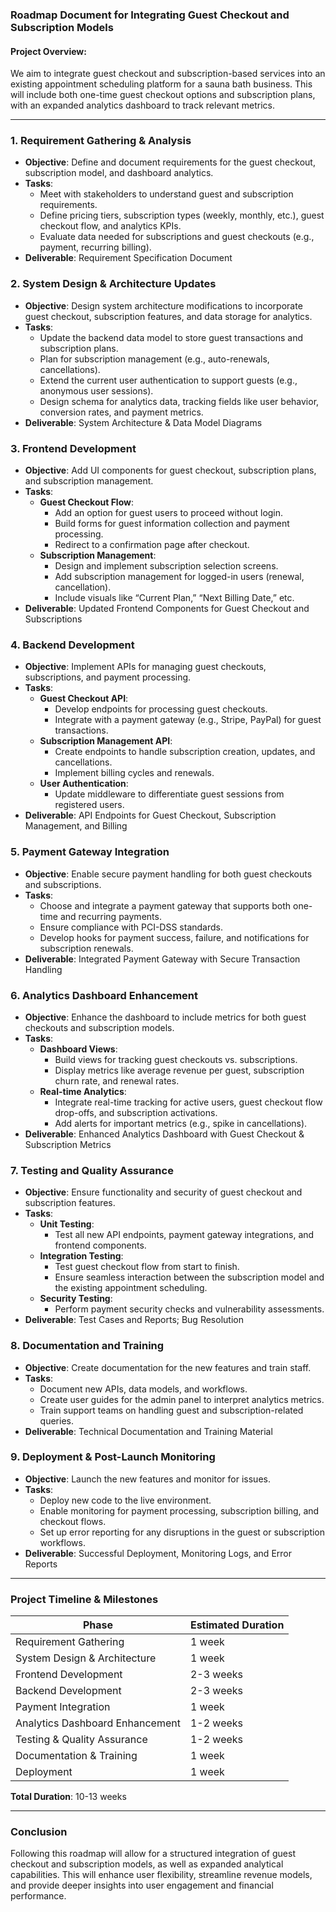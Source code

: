 ### **Roadmap Document for Integrating Guest Checkout and Subscription Models**

#### **Project Overview:**

We aim to integrate guest checkout and subscription-based services into an existing appointment scheduling platform for a sauna bath business. This will include both one-time guest checkout options and subscription plans, with an expanded analytics dashboard to track relevant metrics.

---

### **1. Requirement Gathering & Analysis**

- **Objective**: Define and document requirements for the guest checkout, subscription model, and dashboard analytics.
- **Tasks**:
  - Meet with stakeholders to understand guest and subscription requirements.
  - Define pricing tiers, subscription types (weekly, monthly, etc.), guest checkout flow, and analytics KPIs.
  - Evaluate data needed for subscriptions and guest checkouts (e.g., payment, recurring billing).
- **Deliverable**: Requirement Specification Document

### **2. System Design & Architecture Updates**

- **Objective**: Design system architecture modifications to incorporate guest checkout, subscription features, and data storage for analytics.
- **Tasks**:
  - Update the backend data model to store guest transactions and subscription plans.
  - Plan for subscription management (e.g., auto-renewals, cancellations).
  - Extend the current user authentication to support guests (e.g., anonymous user sessions).
  - Design schema for analytics data, tracking fields like user behavior, conversion rates, and payment metrics.
- **Deliverable**: System Architecture & Data Model Diagrams

### **3. Frontend Development**

- **Objective**: Add UI components for guest checkout, subscription plans, and subscription management.
- **Tasks**:
  - **Guest Checkout Flow**:
    - Add an option for guest users to proceed without login.
    - Build forms for guest information collection and payment processing.
    - Redirect to a confirmation page after checkout.
  - **Subscription Management**:
    - Design and implement subscription selection screens.
    - Add subscription management for logged-in users (renewal, cancellation).
    - Include visuals like “Current Plan,” “Next Billing Date,” etc.
- **Deliverable**: Updated Frontend Components for Guest Checkout and Subscriptions

### **4. Backend Development**

- **Objective**: Implement APIs for managing guest checkouts, subscriptions, and payment processing.
- **Tasks**:
  - **Guest Checkout API**:
    - Develop endpoints for processing guest checkouts.
    - Integrate with a payment gateway (e.g., Stripe, PayPal) for guest transactions.
  - **Subscription Management API**:
    - Create endpoints to handle subscription creation, updates, and cancellations.
    - Implement billing cycles and renewals.
  - **User Authentication**:
    - Update middleware to differentiate guest sessions from registered users.
- **Deliverable**: API Endpoints for Guest Checkout, Subscription Management, and Billing

### **5. Payment Gateway Integration**

- **Objective**: Enable secure payment handling for both guest checkouts and subscriptions.
- **Tasks**:
  - Choose and integrate a payment gateway that supports both one-time and recurring payments.
  - Ensure compliance with PCI-DSS standards.
  - Develop hooks for payment success, failure, and notifications for subscription renewals.
- **Deliverable**: Integrated Payment Gateway with Secure Transaction Handling

### **6. Analytics Dashboard Enhancement**

- **Objective**: Enhance the dashboard to include metrics for both guest checkouts and subscription models.
- **Tasks**:
  - **Dashboard Views**:
    - Build views for tracking guest checkouts vs. subscriptions.
    - Display metrics like average revenue per guest, subscription churn rate, and renewal rates.
  - **Real-time Analytics**:
    - Integrate real-time tracking for active users, guest checkout flow drop-offs, and subscription activations.
    - Add alerts for important metrics (e.g., spike in cancellations).
- **Deliverable**: Enhanced Analytics Dashboard with Guest Checkout & Subscription Metrics

### **7. Testing and Quality Assurance**

- **Objective**: Ensure functionality and security of guest checkout and subscription features.
- **Tasks**:
  - **Unit Testing**:
    - Test all new API endpoints, payment gateway integrations, and frontend components.
  - **Integration Testing**:
    - Test guest checkout flow from start to finish.
    - Ensure seamless interaction between the subscription model and the existing appointment scheduling.
  - **Security Testing**:
    - Perform payment security checks and vulnerability assessments.
- **Deliverable**: Test Cases and Reports; Bug Resolution

### **8. Documentation and Training**

- **Objective**: Create documentation for the new features and train staff.
- **Tasks**:
  - Document new APIs, data models, and workflows.
  - Create user guides for the admin panel to interpret analytics metrics.
  - Train support teams on handling guest and subscription-related queries.
- **Deliverable**: Technical Documentation and Training Material

### **9. Deployment & Post-Launch Monitoring**

- **Objective**: Launch the new features and monitor for issues.
- **Tasks**:
  - Deploy new code to the live environment.
  - Enable monitoring for payment processing, subscription billing, and checkout flows.
  - Set up error reporting for any disruptions in the guest or subscription workflows.
- **Deliverable**: Successful Deployment, Monitoring Logs, and Error Reports

---

### **Project Timeline & Milestones**

| Phase                           | Estimated Duration |
| ------------------------------- | ------------------ |
| Requirement Gathering           | 1 week             |
| System Design & Architecture    | 1 week             |
| Frontend Development            | 2-3 weeks          |
| Backend Development             | 2-3 weeks          |
| Payment Integration             | 1 week             |
| Analytics Dashboard Enhancement | 1-2 weeks          |
| Testing & Quality Assurance     | 1-2 weeks          |
| Documentation & Training        | 1 week             |
| Deployment                      | 1 week             |

**Total Duration**: 10-13 weeks

---

### **Conclusion**

Following this roadmap will allow for a structured integration of guest checkout and subscription models, as well as expanded analytical capabilities. This will enhance user flexibility, streamline revenue models, and provide deeper insights into user engagement and financial performance.
